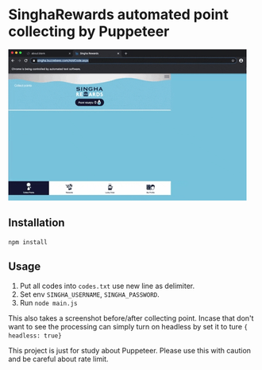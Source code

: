 # SinghaRewards automated point collecting by Puppeteer

![](gif.gif)

## Installation
```
npm install
```

## Usage
1. Put all codes into `codes.txt` use new line as delimiter.
2. Set env `SINGHA_USERNAME`, `SINGHA_PASSWORD`. 
3. Run `node main.js`

This also takes a screenshot before/after collecting point. Incase that don't want to see the processing can simply turn on headless by set it to ture `{ headless: true}`


This project is just for study about Puppeteer.
Please use this with caution and be careful about rate limit.
